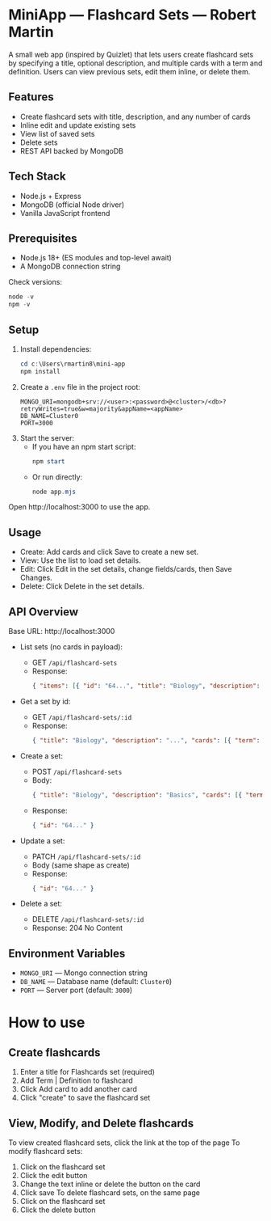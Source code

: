 # MiniApp — Flashcard Sets — Robert Martin

A small web app (inspired by Quizlet) that lets users create flashcard sets by specifying a title, optional description, and multiple cards with a term and definition. Users can view previous sets, edit them inline, or delete them.

## Features
- Create flashcard sets with title, description, and any number of cards
- Inline edit and update existing sets
- View list of saved sets
- Delete sets
- REST API backed by MongoDB

## Tech Stack
- Node.js + Express
- MongoDB (official Node driver)
- Vanilla JavaScript frontend

## Prerequisites
- Node.js 18+ (ES modules and top-level await)
- A MongoDB connection string

Check versions:
```powershell
node -v
npm -v
```

## Setup
1. Install dependencies:
   ```powershell
   cd c:\Users\rmartin8\mini-app
   npm install
   ```
2. Create a `.env` file in the project root:
   ```env
   MONGO_URI=mongodb+srv://<user>:<password>@<cluster>/<db>?retryWrites=true&w=majority&appName=<appName>
   DB_NAME=Cluster0
   PORT=3000
   ```
3. Start the server:
   - If you have an npm start script:
     ```powershell
     npm start
     ```
   - Or run directly:
     ```powershell
     node app.mjs
     ```

Open http://localhost:3000 to use the app.

## Usage
- Create: Add cards and click Save to create a new set.
- View: Use the list to load set details.
- Edit: Click Edit in the set details, change fields/cards, then Save Changes.
- Delete: Click Delete in the set details.

## API Overview
Base URL: http://localhost:3000

- List sets (no cards in payload):
  - GET `/api/flashcard-sets`
  - Response:
    ```json
    { "items": [{ "id": "64...", "title": "Biology", "description": "...", "createdAt": "..." }], "total": 1 }
    ```

- Get a set by id:
  - GET `/api/flashcard-sets/:id`
  - Response:
    ```json
    { "title": "Biology", "description": "...", "cards": [{ "term": "Cell", "definition": "..." }] }
    ```

- Create a set:
  - POST `/api/flashcard-sets`
  - Body:
    ```json
    { "title": "Biology", "description": "Basics", "cards": [{ "term": "Cell", "definition": "Unit of life" }] }
    ```
  - Response:
    ```json
    { "id": "64..." }
    ```

- Update a set:
  - PATCH `/api/flashcard-sets/:id`
  - Body (same shape as create)
  - Response:
    ```json
    { "id": "64..." }
    ```

- Delete a set:
  - DELETE `/api/flashcard-sets/:id`
  - Response: 204 No Content

## Environment Variables
- `MONGO_URI` — Mongo connection string
- `DB_NAME` — Database name (default: `Cluster0`)
- `PORT` — Server port (default: `3000`)

# How to use
## Create flashcards
1. Enter a title for Flashcards set (required)
2. Add Term | Definition to flashcard
3. Click Add card to add another card
4. Click "create" to save the flashcard set
## View, Modify, and Delete flashcards
To view created flashcard sets, click the link at the top of the page
To modify flashcard sets:
1. Click on the flashcard set
2. Click the edit button
3. Change the text inline or delete the button on the card
4. Click save
To delete flashcard sets, on the same page
1. Click on the flashcard set
2. Click the delete button


